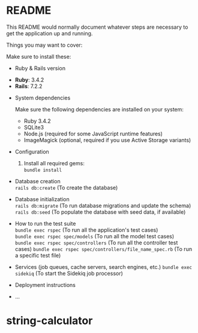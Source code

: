 # README

This README would normally document whatever steps are necessary to get the
application up and running.

Things you may want to cover:

Make sure to install these:  
* Ruby & Rails version

- **Ruby**: 3.4.2
- **Rails**: 7.2.2

* System dependencies

    Make sure the following dependencies are installed on your system:

    - Ruby 3.4.2
    - SQLite3
    - Node.js (required for some JavaScript runtime features)
    - ImageMagick (optional, required if you use Active Storage variants)

* Configuration  
    1. Install all required gems:  
        `bundle install`

* Database creation  
    `rails db:create` (To create the database)

* Database initialization  
    `rails db:migrate` (To run database migrations and update the schema)  
    `rails db:seed` (To populate the database with seed data, if available)

* How to run the test suite  
    `bundle exec rspec` (To run all the application's test cases)  
    `bundle exec rspec spec/models` (To run all the model test cases)  
    `bundle exec rspec spec/controllers` (To run all the controller test cases)
    `bundle exec rspec spec/controllers/file_name_spec.rb` (To run a specific test file)

* Services (job queues, cache servers, search engines, etc.)
    `bundle exec sidekiq` (To start the Sidekiq job processor)

* Deployment instructions

* ...
# string-calculator

